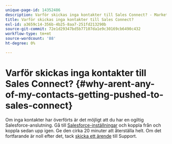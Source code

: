 ```yaml
---
unique-page-id: 14352486
description: Varför skickas inga kontakter till Sales Connect? - Marketo Docs - produktdokumentation
title: Varför skickas inga kontakter till Sales Connect?
exl-id: a3659c14-356b-4b25-8aa7-251fd213290b
source-git-commit: 72e1d29347bd5b77107da1e9c30169cb6490c432
workflow-type: tm+mt
source-wordcount: '88'
ht-degree: 0%

---
```


# Varför skickas inga kontakter till Sales Connect? {#why-arent-any-of-my-contacts-getting-pushed-to-sales-connect}

Om inga kontakter har överförts är det möjligt att du har en ogiltig Salesforce-anslutning. Gå till [Salesforce-inställningar](https://toutapp.com/login) och koppla från och koppla sedan upp igen. Ge den cirka 20 minuter att återställa helt. Om det fortfarande är noll efter det, tack [skicka ett ärende](https://nation.marketo.com/t5/Support/ct-p/Support#) till Support.
